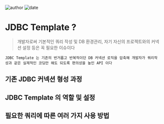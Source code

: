 ﻿
![author](https://img.shields.io/badge/author-daesungRa-lightgray.svg?style=flat-square)
![date](https://img.shields.io/badge/date-190119-lightgray.svg?style=flat-square)

# JDBC Template ?

> 개발자로써 기본적인 쿼리 작성 및 DB 환경관리, 자기 자신의 프로젝트와의 커넥션 설정 등은 꼭 필요한 이슈이다

```
JDBC Template 는 기존의 번거롭고 반복적이던 DB 커넥션 로직을 압축해 개발자가 쿼리작성과 같은 실제적인 코딩만 해도 되도록 편의성을 높인 API 이다
```

## 기존 JDBC 커넥션 형성 과정

## JDBC Template 의 역할 및 설정

## 필요한 쿼리에 따른 여러 가지 사용 방법






